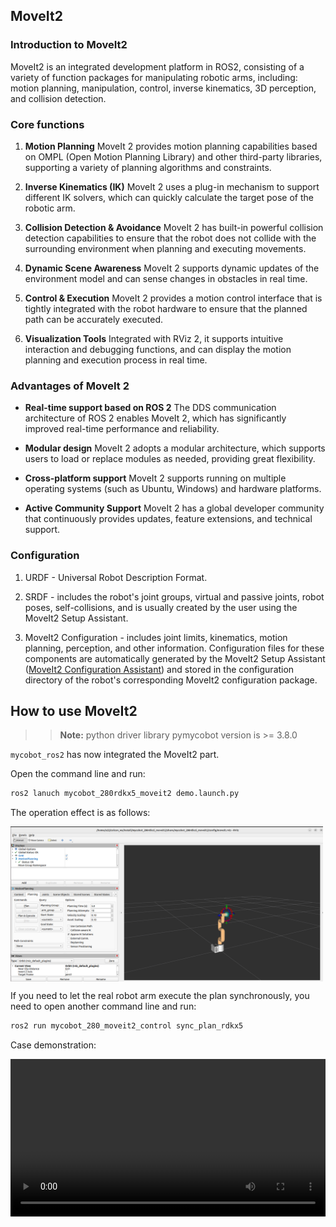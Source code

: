 ## MoveIt2

### Introduction to MoveIt2

MoveIt2 is an integrated development platform in ROS2, consisting of a variety of function packages for manipulating robotic arms, including: motion planning, manipulation, control, inverse kinematics, 3D perception, and collision detection.

### Core functions

1. **Motion Planning**
MoveIt 2 provides motion planning capabilities based on OMPL (Open Motion Planning Library) and other third-party libraries, supporting a variety of planning algorithms and constraints.

2. **Inverse Kinematics (IK)**
MoveIt 2 uses a plug-in mechanism to support different IK solvers, which can quickly calculate the target pose of the robotic arm.

3. **Collision Detection & Avoidance**
MoveIt 2 has built-in powerful collision detection capabilities to ensure that the robot does not collide with the surrounding environment when planning and executing movements.

4. **Dynamic Scene Awareness**
MoveIt 2 supports dynamic updates of the environment model and can sense changes in obstacles in real time.

5. **Control & Execution**
MoveIt 2 provides a motion control interface that is tightly integrated with the robot hardware to ensure that the planned path can be accurately executed.

6. **Visualization Tools**
Integrated with RViz 2, it supports intuitive interaction and debugging functions, and can display the motion planning and execution process in real time.

### Advantages of MoveIt 2

- **Real-time support based on ROS 2**
The DDS communication architecture of ROS 2 enables MoveIt 2, which has significantly improved real-time performance and reliability.

- **Modular design**
MoveIt 2 adopts a modular architecture, which supports users to load or replace modules as needed, providing great flexibility.

- **Cross-platform support**
MoveIt 2 supports running on multiple operating systems (such as Ubuntu, Windows) and hardware platforms.

- **Active Community Support**
MoveIt 2 has a global developer community that continuously provides updates, feature extensions, and technical support.

### Configuration

1. URDF - Universal Robot Description Format.

2. SRDF - includes the robot's joint groups, virtual and passive joints, robot poses, self-collisions, and is usually created by the user using the MoveIt2 Setup Assistant.

3. MoveIt2 Configuration - includes joint limits, kinematics, motion planning, perception, and other information. Configuration files for these components are automatically generated by the MoveIt2 Setup Assistant ([MoveIt2 Configuration Assistant](https://moveit.picknik.ai/main/doc/examples/setup_assistant/setup_assistant_tutorial.html)) and stored in the configuration directory of the robot's corresponding MoveIt2 configuration package.

## How to use MoveIt2

>>**Note:** python driver library pymycobot version is >= 3.8.0

`mycobot_ros2` has now integrated the MoveIt2 part.

Open the command line and run:
  
```bash
ros2 lanuch mycobot_280rdkx5_moveit2 demo.launch.py
```

The operation effect is as follows:

<img src =../../../../../resource/3-FunctionsAndApplications/6.developmentGuide/ROS/12.2-ROS2/moveit2/moveit2_rviz2.png
width ="500"  align = "center">

If you need to let the real robot arm execute the plan synchronously, you need to open another command line and run:
  
```bash
ros2 run mycobot_280_moveit2_control sync_plan_rdkx5
```

Case demonstration:

<video id="my-video" class="video-js" controls preload="auto" width="100%"
poster="" data-setup='{"aspectRatio":"16:9"}'>
  <source src="../../../../../resource/3-FunctionsAndApplications/6.developmentGuide/ROS/12.2-ROS2/moveit2/280rdkx5_ROS2_Moveit2_Case_Demo.mp4" type='video/mp4' >
</video>

